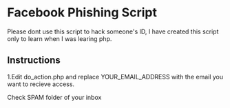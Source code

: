# Facebook Phishing Script

Please dont use this script to hack someone's ID, I have created this script only to learn when I was learing php.


<h2>Instructions</h2>
1.Edit do_action.php and replace YOUR_EMAIL_ADDRESS with the email you want to recieve access.

Check SPAM folder of your inbox





